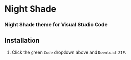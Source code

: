# Night Shade
### Night Shade theme for Visual Studio Code

## Installation
1. Click the green `Code` dropdown above and `Download ZIP`.